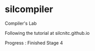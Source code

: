 # silcompiler
Compiler's Lab

Following the tutorial at silcnitc.github.io

Progress : Finished Stage 4
